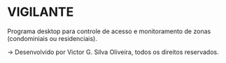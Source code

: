 # VIGILANTE
Programa desktop para controle de acesso e monitoramento de zonas (condominiais ou residenciais).

-> Desenvolvido por Victor G. Silva Oliveira, todos os direitos reservados.
